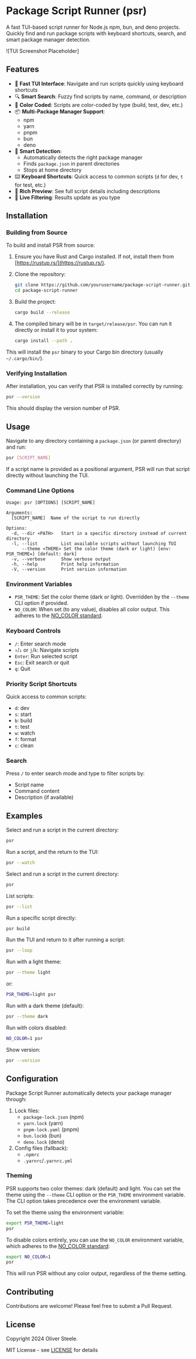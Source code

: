 # Package Script Runner (psr)

A fast TUI-based script runner for Node.js npm, bun, and deno projects. Quickly
find and run package scripts with keyboard shortcuts, search, and smart package
manager detection.

![TUI Screenshot Placeholder]

## Features

- 🚀 **Fast TUI Interface**: Navigate and run scripts quickly using keyboard shortcuts
- 🔍 **Smart Search**: Fuzzy find scripts by name, command, or description
- 🎨 **Color Coded**: Scripts are color-coded by type (build, test, dev, etc.)
- 📦 **Multi-Package Manager Support**:
  - npm
  - yarn
  - pnpm
  - bun
  - deno
- 📁 **Smart Detection**:
  - Automatically detects the right package manager
  - Finds `package.json` in parent directories
  - Stops at home directory
- ⌨️ **Keyboard Shortcuts**: Quick access to common scripts (`d` for dev, `t`
  for test, etc.)
- 📝 **Rich Preview**: See full script details including descriptions
- 🔄 **Live Filtering**: Results update as you type

## Installation

### Building from Source

To build and install PSR from source:

1. Ensure you have Rust and Cargo installed. If not, install them from
   [https://rustup.rs/](https://rustup.rs/).

2. Clone the repository:
   ```bash
   git clone https://github.com/yourusername/package-script-runner.git
   cd package-script-runner
   ```

3. Build the project:
   ```bash
   cargo build --release
   ```

4. The compiled binary will be in `target/release/psr`. You can run it directly
   or install it to your system:
   ```bash
   cargo install --path .
   ```

This will install the `psr` binary to your Cargo bin directory (usually
`~/.cargo/bin/`).

### Verifying Installation

After installation, you can verify that PSR is installed correctly by running:

```bash
psr --version
```

This should display the version number of PSR.

## Usage

Navigate to any directory containing a `package.json` (or parent directory) and
run:

```bash
psr [SCRIPT_NAME]
```

If a script name is provided as a positional argument, PSR will run that script directly without launching the TUI.

### Command Line Options

```text
Usage: psr [OPTIONS] [SCRIPT_NAME]

Arguments:
  [SCRIPT_NAME]  Name of the script to run directly

Options:
  -d, --dir <PATH>   Start in a specific directory instead of current directory
  -l, --list         List available scripts without launching TUI
      --theme <THEME> Set the color theme (dark or light) [env: PSR_THEME=] [default: dark]
  -v, --verbose      Show verbose output
  -h, --help         Print help information
  -V, --version      Print version information
```

### Environment Variables

- `PSR_THEME`: Set the color theme (dark or light). Overridden by the `--theme`
  CLI option if provided.
- `NO_COLOR`: When set (to any value), disables all color output. This adheres
  to the [NO_COLOR standard](https://no-color.org/).

### Keyboard Controls

- `/`: Enter search mode
- `↑`/`↓` or `j`/`k`: Navigate scripts
- `Enter`: Run selected script
- `Esc`: Exit search or quit
- `q`: Quit

### Priority Script Shortcuts

Quick access to common scripts:
- `d`: dev
- `s`: start
- `b`: build
- `t`: test
- `w`: watch
- `f`: format
- `c`: clean

### Search

Press `/` to enter search mode and type to filter scripts by:
- Script name
- Command content
- Description (if available)

## Examples
Select and run a script in the current directory:
```bash
psr
```

Run a script, and the return to the TUI:
```bash
psr --watch
```

Select and run a script in the current directory:
```bash
psr
```

List scripts:
```bash
psr --list
```

Run a specific script directly:
```bash
psr build
```


Run the TUI and return to it after running a script:
```bash
psr --loop
```

Run with a light theme:
```bash
psr --theme light
```

or:

```bash
PSR_THEME=light psr
```

Run with a dark theme (default):
```bash
psr --theme dark
```

Run with colors disabled:
```bash
NO_COLOR=1 psr
```

Show version:
```bash
psr --version
```

## Configuration

Package Script Runner automatically detects your package manager through:
1. Lock files:
   - `package-lock.json` (npm)
   - `yarn.lock` (yarn)
   - `pnpm-lock.yaml` (pnpm)
   - `bun.lockb` (bun)
   - `deno.lock` (deno)
2. Config files (fallback):
   - `.npmrc`
   - `.yarnrc`/`.yarnrc.yml`

### Theming

PSR supports two color themes: dark (default) and light. You can set the theme
using the `--theme` CLI option or the `PSR_THEME` environment variable. The CLI
option takes precedence over the environment variable.

To set the theme using the environment variable:

```bash
export PSR_THEME=light
psr
```

To disable colors entirely, you can use the `NO_COLOR` environment variable, which adheres to the [NO_COLOR standard](https://no-color.org/):

```bash
export NO_COLOR=1
psr
```

This will run PSR without any color output, regardless of the theme setting.

## Contributing

Contributions are welcome! Please feel free to submit a Pull Request.

## License

Copyright 2024 Oliver Steele.

MIT License - see [LICENSE](LICENSE) for details

